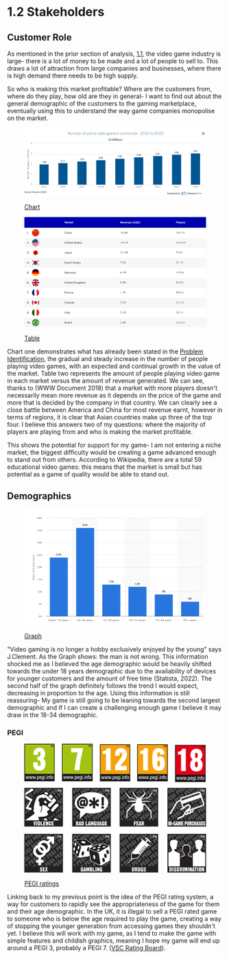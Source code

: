 # 1.2 Stakeholders

## Customer Role&#x20;

As mentioned in the prior section of analysis, [1.1](1.1-problem-identification.md), the video game industry is large- there is a lot of money to be made and a lot of people to sell to. This draws a lot of attraction from large companies and businesses, where there is high demand there needs to be high supply.&#x20;

So who is making this market profitable? Where are the customers from, where do they play, how old are they in general- I want to find out about the general demographic of the customers to the gaming marketplace, eventually using this to understand the way game companies monopolise on the market.

<figure><img src="../.gitbook/assets/image (3) (2).png" alt=""><figcaption><p><a href="../reference-list.md">Chart</a></p></figcaption></figure>

<figure><img src="../.gitbook/assets/image (4) (1).png" alt=""><figcaption><p><a href="../reference-list.md">Table</a></p></figcaption></figure>

Chart one demonstrates what has already been stated in the [Problem Identification](1.1-problem-identification.md), the gradual and steady increase in the number of people playing video games, with an expected and continual growth in the value of the market. Table two represents the amount of people playing video game in each market versus the amount of revenue generated. We can see, thanks to (WWW Document 2018) that a market with more players doesn't necessarily mean more revenue as it depends on the price of the game and more that is decided by the company in that country. We can clearly see a close battle between America and China for most revenue earnt, however in terms of regions, it is clear that Asian countries make up three of the top four. I believe this answers two of my questions: where the majority of players are playing from and who is making the market profitable. &#x20;

This shows the potential for support for my game- I am not entering a niche market, the biggest difficulty would be creating a game advanced enough to stand out from others. According to Wikipedia, there are a total 59 educational video games: this means that the market is small but has potential as a game of quality would be able to stand out.&#x20;

## Demographics

<figure><img src="../.gitbook/assets/image (1) (2) (2).png" alt=""><figcaption><p><a href="../reference-list.md">Graph</a></p></figcaption></figure>

"Video gaming is no longer a hobby exclusively enjoyed by the young" says J.Clement. As the Graph shows: the man is not wrong. This information shocked me as I believed the age demographic would be heavily shifted towards the under 18 years demographic due to the availability of devices for younger customers and the amount of free time (Statista, 2022). The second half of the graph definitely follows the trend I would expect, decreasing in proportion to the  age. Using this information is still reassuring- My game is still going to be leaning towards the second largest demographic and If I can create a challenging enough game I believe it may draw in the 18-34 demographic.

### PEGI

<figure><img src="../.gitbook/assets/image (5) (1) (1).png" alt=""><figcaption><p><a href="../reference-list.md">PEGI ratings </a></p></figcaption></figure>

Linking back to my previous point is the idea of the PEGI rating system, a way for customers to rapidly see the appropriateness of the game for them and their age demographic. In the UK, it is illegal to sell a PEGI rated game to someone who is below the age required to play the game, creating a way of stopping the younger generation from accessing games they shouldn't yet. I believe this will work with my game, as I tend to make the game with simple features and childish graphics, meaning I hope my game will end up around a PEGI 3, probably a PEGI 7. ([VSC Rating Board](../reference-list.md)).&#x20;
